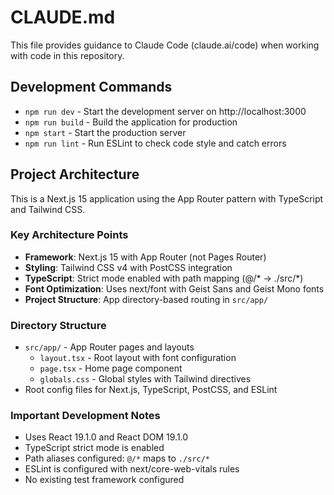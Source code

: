 # CLAUDE.md

This file provides guidance to Claude Code (claude.ai/code) when working with code in this repository.

## Development Commands

- `npm run dev` - Start the development server on http://localhost:3000
- `npm run build` - Build the application for production
- `npm start` - Start the production server
- `npm run lint` - Run ESLint to check code style and catch errors

## Project Architecture

This is a Next.js 15 application using the App Router pattern with TypeScript and Tailwind CSS.

### Key Architecture Points

- **Framework**: Next.js 15 with App Router (not Pages Router)
- **Styling**: Tailwind CSS v4 with PostCSS integration
- **TypeScript**: Strict mode enabled with path mapping (@/* → ./src/*)
- **Font Optimization**: Uses next/font with Geist Sans and Geist Mono fonts
- **Project Structure**: App directory-based routing in `src/app/`

### Directory Structure

- `src/app/` - App Router pages and layouts
  - `layout.tsx` - Root layout with font configuration
  - `page.tsx` - Home page component
  - `globals.css` - Global styles with Tailwind directives
- Root config files for Next.js, TypeScript, PostCSS, and ESLint

### Important Development Notes

- Uses React 19.1.0 and React DOM 19.1.0
- TypeScript strict mode is enabled
- Path aliases configured: `@/*` maps to `./src/*`
- ESLint is configured with next/core-web-vitals rules
- No existing test framework configured
